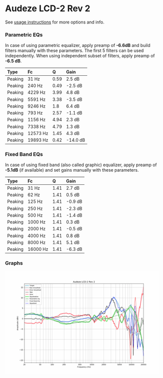 # Audeze LCD-2 Rev 2
See [usage instructions](https://github.com/jaakkopasanen/AutoEq#usage) for more options and info.

### Parametric EQs
In case of using parametric equalizer, apply preamp of **-6.6dB** and build filters manually
with these parameters. The first 5 filters can be used independently.
When using independent subset of filters, apply preamp of **-6.5 dB**.

| Type    | Fc       |    Q | Gain     |
|:--------|:---------|:-----|:---------|
| Peaking | 31 Hz    | 0.59 | 2.5 dB   |
| Peaking | 240 Hz   | 0.49 | -2.5 dB  |
| Peaking | 4229 Hz  | 3.99 | 4.8 dB   |
| Peaking | 5591 Hz  | 3.38 | -3.5 dB  |
| Peaking | 9246 Hz  | 1.8  | 6.4 dB   |
| Peaking | 793 Hz   | 2.57 | -1.1 dB  |
| Peaking | 1156 Hz  | 4.94 | 2.3 dB   |
| Peaking | 7338 Hz  | 4.79 | 1.3 dB   |
| Peaking | 12573 Hz | 1.45 | 4.3 dB   |
| Peaking | 19893 Hz | 0.42 | -14.0 dB |

### Fixed Band EQs
In case of using fixed band (also called graphic) equalizer, apply preamp of **-5.1dB**
(if available) and set gains manually with these parameters.

| Type    | Fc       |    Q | Gain    |
|:--------|:---------|:-----|:--------|
| Peaking | 31 Hz    | 1.41 | 2.7 dB  |
| Peaking | 62 Hz    | 1.41 | 0.5 dB  |
| Peaking | 125 Hz   | 1.41 | -0.9 dB |
| Peaking | 250 Hz   | 1.41 | -2.3 dB |
| Peaking | 500 Hz   | 1.41 | -1.4 dB |
| Peaking | 1000 Hz  | 1.41 | 0.3 dB  |
| Peaking | 2000 Hz  | 1.41 | -0.5 dB |
| Peaking | 4000 Hz  | 1.41 | 0.8 dB  |
| Peaking | 8000 Hz  | 1.41 | 5.1 dB  |
| Peaking | 16000 Hz | 1.41 | -6.3 dB |

### Graphs
![](./Audeze%20LCD-2%20Rev%202.png)